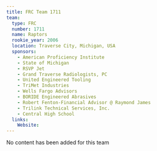 ```yaml
---
title: FRC Team 1711
team:
  type: FRC
  number: 1711
  name: Raptors
  rookie_year: 2006
  location: Traverse City, Michigan, USA
  sponsors:
    - American Proficiency Institute
    - State of Michigan
    - RSVP Jet
    - Grand Traverse Radiologists, PC
    - United Engineered Tooling
    - TriMet Industries
    - Wells Fargo Advisors
    - BORIDE Engineered Abrasives
    - Robert Fenton-Financial Advisor @ Raymond James
    - Trilink Technical Services, Inc.
    - Central High School
  links:
    Website: 
---
```

No content has been added for this team